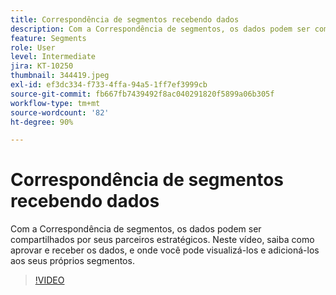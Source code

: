 ```yaml
---
title: Correspondência de segmentos recebendo dados
description: Com a Correspondência de segmentos, os dados podem ser compartilhados por seus parceiros estratégicos. Neste vídeo, saiba como aprovar e receber os dados, e onde você pode visualizá-los e adicioná-los aos seus próprios segmentos.
feature: Segments
role: User
level: Intermediate
jira: KT-10250
thumbnail: 344419.jpeg
exl-id: ef3dc334-f733-4ffa-94a5-1ff7ef3999cb
source-git-commit: fb667fb7439492f8ac040291820f5899a06b305f
workflow-type: tm+mt
source-wordcount: '82'
ht-degree: 90%

---
```


# Correspondência de segmentos recebendo dados

Com a Correspondência de segmentos, os dados podem ser compartilhados por seus parceiros estratégicos. Neste vídeo, saiba como aprovar e receber os dados, e onde você pode visualizá-los e adicioná-los aos seus próprios segmentos.

>[!VIDEO](https://video.tv.adobe.com/v/344419/?learn=on&enablevpops)

